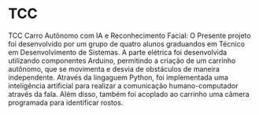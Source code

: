 # TCC
TCC Carro Autônomo com IA e Reconhecimento Facial:
O Presente projeto foi desenvolvido por um grupo de quatro alunos graduandos em Técnico em Desenvolvimento de Sistemas.
A parte elétrica foi desenvolvida utilizando componentes Arduino, permitindo a criação de um carrinho autônomo, que se movimenta e desvia de obstáculos de maneira independente.
Através da lingaguem Python, foi implementada uma inteligência artificial para realizar a comunicação humano-computador através da fala. Além disso, também foi acoplado ao carrinho uma câmera programada para identificar rostos.

